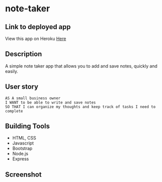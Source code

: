 # note-taker

## Link to deployed app 
View this app on Heroku [Here]("https://tw-note-taker.herokuapp.com/")

## Description
A simple note taker app that allows you to add and save notes, quickly and easily. 

## User story 
```
AS A small business owner
I WANT to be able to write and save notes
SO THAT I can organize my thoughts and keep track of tasks I need to complete
```
## Building Tools
* HTML, CSS
* Javascript
* Bootstrap
* Node.js
* Express
 
## Screenshot 
